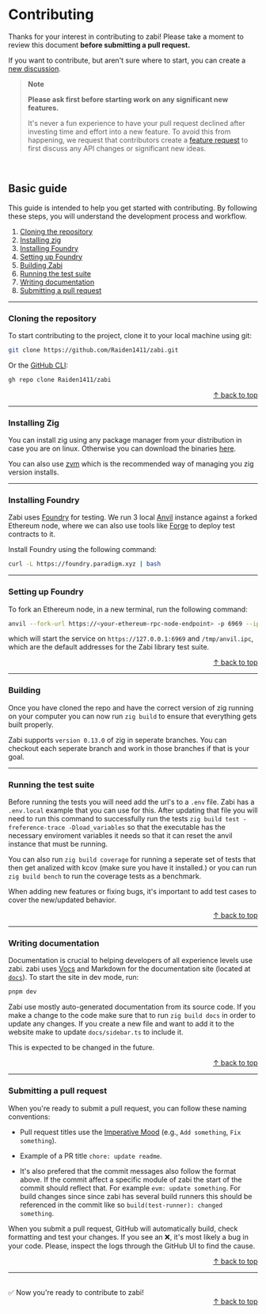 # Contributing

Thanks for your interest in contributing to zabi! Please take a moment to review this document **before submitting a pull request.**

If you want to contribute, but aren't sure where to start, you can create a [new discussion](https://github.com/Raiden1411/zabi/discussions).

> **Note**
>
> **Please ask first before starting work on any significant new features.**
>
> It's never a fun experience to have your pull request declined after investing time and effort into a new feature. To avoid this from happening, we request that contributors create a [feature request](https://github.com/Raiden1411/zabi/discussions/new?category=ideas) to first discuss any API changes or significant new ideas.

<br>

## Basic guide

This guide is intended to help you get started with contributing. By following these steps, you will understand the development process and workflow.

1. [Cloning the repository](#cloning-the-repository)
2. [Installing zig](#installing-zig)
3. [Installing Foundry](#installing-foundry)
4. [Setting up Foundry](#setting-up-foundry)
5. [Building Zabi](#building)
6. [Running the test suite](#running-the-test-suite)
7. [Writing documentation](#writing-documentation)
8. [Submitting a pull request](#submitting-a-pull-request)

---

### Cloning the repository

To start contributing to the project, clone it to your local machine using git:

```bash
git clone https://github.com/Raiden1411/zabi.git 
```

Or the [GitHub CLI](https://cli.github.com):

```bash
gh repo clone Raiden1411/zabi
```

<div align="right">
  <a href="#basic-guide">&uarr; back to top</a></b>
</div>

---

### Installing Zig

You can install zig using any package manager from your distribution in case you are on linux. Otherwise you can download the binaries [here](https://ziglang.org/download/).

You can also use [zvm](https://www.zvm.app/) which is the recommended way of managing you zig version installs.

---

### Installing Foundry

Zabi uses [Foundry](https://book.getfoundry.sh/) for testing. We run 3 local [Anvil](https://github.com/foundry-rs/foundry/tree/master/anvil) instance against a forked Ethereum node, where we can also use tools like [Forge](https://book.getfoundry.sh/forge/) to deploy test contracts to it.

Install Foundry using the following command:

```bash
curl -L https://foundry.paradigm.xyz | bash
```

---

### Setting up Foundry

To fork an Ethereum node, in a new terminal, run the following command:

```bash
anvil --fork-url https://<your-ethereum-rpc-node-endpoint> -p 6969 --ipc
```
which will start the service on `https://127.0.0.1:6969` and `/tmp/anvil.ipc`, which are the default addresses for the Zabi library test suite.

<div align="right">
  <a href="#basic-guide">&uarr; back to top</a></b>
</div>

---

### Building

Once you have cloned the repo and have the correct version of zig running on your computer you can now run `zig build` to ensure that everything gets built properly.

Zabi supports `version 0.13.0` of zig in seperate branches. You can checkout each seperate branch and work in those branches if that is your goal.

---

### Running the test suite

Before running the tests you will need add the url's to a `.env` file. Zabi has a `.env.local` example that you can use for this. After updating that file you will need to run this command to successfully run the tests `zig build test -freference-trace -Dload_variables` so that the executable has the necessary enviroment variables it needs so that it can reset the anvil instance that must be running.

You can also run `zig build coverage` for running a seperate set of tests that then get analized with kcov (make sure you have it installed.) or you can run `zig build bench` to run the coverage tests as a benchmark.

When adding new features or fixing bugs, it's important to add test cases to cover the new/updated behavior.

<div align="right">
  <a href="#basic-guide">&uarr; back to top</a></b>
</div>

---

### Writing documentation

Documentation is crucial to helping developers of all experience levels use zabi. zabi uses [Vocs](https://vocs.dev) and Markdown for the documentation site (located at [`docs`](../docs)). To start the site in dev mode, run:

```bash
pnpm dev 
```

Zabi use mostly auto-generated documentation from its source code. If you make a change to the code make sure that to run `zig build docs` in order to update any changes.
If you create a new file and want to add it to the website make to update `docs/sidebar.ts` to include it.

This is expected to be changed in the future.

<div align="right">
  <a href="#basic-guide">&uarr; back to top</a></b>
</div>

---

### Submitting a pull request

When you're ready to submit a pull request, you can follow these naming conventions:

- Pull request titles use the [Imperative Mood](https://en.wikipedia.org/wiki/Imperative_mood) (e.g., `Add something`, `Fix something`).

- Example of a PR title `chore: update readme`. 

- It's also prefered that the commit messages also follow the format above. If the commit affect a specific module of zabi the start of the commit should reflect that.
For example `evm: update something`. For build changes since since zabi has several build runners this should be referenced in the commit like so `build(test-runner): changed something`.

When you submit a pull request, GitHub will automatically build, check formatting and test your changes. If you see an ❌, it's most likely a bug in your code. Please, inspect the logs through the GitHub UI to find the cause.

<div align="right">
  <a href="#basic-guide">&uarr; back to top</a></b>
</div>

---

<br>

<div>
  ✅ Now you're ready to contribute to zabi!
</div>

<div align="right">
  <a href="#advanced-guide">&uarr; back to top</a></b>
</div>

